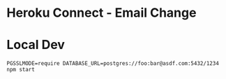 # Heroku Connect - Email Change

# Local Dev

    PGSSLMODE=require DATABASE_URL=postgres://foo:bar@asdf.com:5432/1234 npm start

